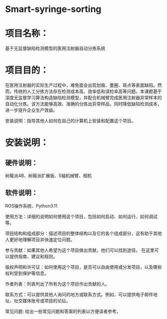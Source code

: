 # Smart-syringe-sorting

# 项目名称：
基于无监督缺陷检测模型的医用注射器自动分拣系统
# 项目目的：
在医用注射器的实际生产过程中，难免面会出现划痕、墨圈、斑点等表面缺陷。然而，传统的人工分拣方法存在检测成本高、效率低和误检率高等问题。本课题基于深度无监督学习算法构造缺陷检测模型，并配合机械臂完成医用注射器异常样本的自动化分拣。该方法能够高效、准确的分拣出异常样品，同时降低缺陷检测成本，进一步提升企业生产效益。

安装说明：指导其他人如何在自己的计算机上安装和配置这个项目。
# 安装说明：
## 硬件说明：
树莓派4B、树莓派扩展版、5轴机械臂、相机
## 软件说明：
ROS操作系统、Python3.11

使用方法：详细的说明如何使用这个项目，包括如何启动、如何运行、如何调试等。

项目结构和组成部分：描述项目的整体结构以及它的各个组成部分，这有助于其他人更好地理解项目并快速定位问题。

参与贡献：如果其他人希望为这个项目做出贡献，他们可以找到途径。 在这里可以提供指南、建议和规则。

版权声明和许可证：如何使用这个项目，是否可以自由使用或分发项目，以及哪些权利受到保护等信息。

作者列表：列表列出了所有为这个项目作出贡献的人。

联系方式：可以提供其他人询问的地方或联系方式。例如，可以提供电子邮件地址、社交媒体账号或项目的论坛。

常见问题: 给出一些常见问题和答案的列表以方便读者参考。